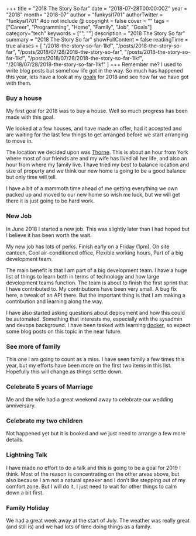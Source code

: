 +++
title = "2018 The Story So far"
date = "2018-07-28T00:00:00Z"
year = "2018"
month= "2018-07"
author = "funkysi1701"
authorTwitter = "funkysi1701" #do not include @
copyright = false
cover = ""
tags = ["Career", "Programming", "Home", "Family", "Job", "Goals"]
category="tech"
keywords = ["", ""]
description = "2018 The Story So far"
summary = "2018 The Story So far"
showFullContent = false
readingTime = true
aliases = [
    "/2018-the-story-so-far-1lkf",
    "/posts/2018-the-story-so-far",
    "/posts/2018/07/28/2018-the-story-so-far",
    "/posts/2018-the-story-so-far-1lkf",
    "/posts/2018/07/28/2018-the-story-so-far-1lkf",
    "/2018/07/28/2018-the-story-so-far-1lkf"
]
+++
Remember me? I used to write blog posts but somehow life got in the way. So much has happened this year, lets have a look at my [goals](https://www.funkysi1701.com/2018/lets-see-what-2018-can-do) for 2018 and see how far we have got with them.

### Buy a house

My first goal for 2018 was to buy a house. Well so much progress has been made with this goal.

We looked at a few houses, and have made an offer, had it accepted and are waiting for the last few things to get arranged before we start arranging to move in.

The location we decided upon was [Thorne](https://www.google.co.uk/maps/place/Thorne,+Doncaster/). This is about an hour from York where most of our friends are and my wife has lived all her life, and also an hour from where my family live. I have tried my best to balance location and size of property and we think our new home is going to be a good balance but only time will tell.

I have a bit of a mammoth time ahead of me getting everything we own packed up and moved to our new home so wish me luck, but we will get there it is just going to be hard work.

### New Job

In June 2018 I started a new job. This was slightly later than I had hoped but I believe it has been worth the wait.

My new job has lots of perks. Finish early on a Friday (1pm), On site canteen, Cool air-conditioned office, Flexible working hours, Part of a big development team.

The main benefit is that I am part of a big development team. I have a huge list of things to learn both in terms of technology and how large development teams function. The team is about to finish the first sprint that I have contributed to. My contributions have been very small. A bug fix here, a tweak of an API there. But the important thing is that I am making a contribution and learning along the way.

I have also started asking questions about deployment and how this could be automated. Something that interests me, especially with the sysadmin and devops background. I have been tasked with learning [docker](https://docs.docker.com/), so expect some blog posts on this topic in the near future.

### See more of family

This one I am going to count as a miss. I have seen family a few times this year, but my efforts have been more on the first two items in this list. Hopefully this will change as things settle down.

### Celebrate 5 years of Marriage

Me and the wife had a great weekend away to celebrate our wedding anniversary.

### Celebrate my two children

Not happened yet but it is booked and we just need to arrange a few more details.

### Lightning Talk

I have made no effort to do a talk and this is going to be a goal for 2019 I think. Most of the reason is concentrating on the other areas above, but also because I am not a natural speaker and I don’t like stepping out of my comfort zone. But I will do it, I just need to wait for other things to calm down a bit first.

### Family Holiday

We had a great week away at the start of July. The weather was really great (and still is) and we had lots of time doing things as a family.